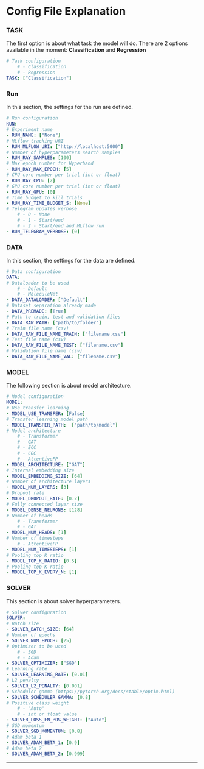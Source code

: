 # **Config File Explanation**

### TASK
The first option is about what task the model will do. There are 2 options available in the moment: **Classification** and **Regression** 

```yaml
# Task configuration
    # - Classification
    # - Regression
TASK: ["Classification"]
```

### Run

In this section, the settings for the run are defined.

```yaml
# Run configuration
RUN:
# Experiment name
- RUN_NAME: ["None"]
# MLflow tracking URI
- RUN_MLFLOW_URI: ["http://localhost:5000"]
# Number of hyperparameters search samples
- RUN_RAY_SAMPLES: [100]
# Max epoch number for Hyperband
- RUN_RAY_MAX_EPOCH: [5]
# CPU core number per trial (int or float)
- RUN_RAY_CPU: [2]
# GPU core number per trial (int or float)
- RUN_RAY_GPU: [0]
# Time budget to kill trials
- RUN_RAY_TIME_BUDGET_S: [None]
# Telegram updates verbose
    # - 0 - None
    # - 1 - Start/end
    # - 2 - Start/end and MLflow run
- RUN_TELEGRAM_VERBOSE: [0]
  ```

### DATA

In this section, the settings for the data are defined.

```yaml
# Data configuration
DATA:
# Dataloader to be used
    # - Default
    # - MoleculeNet
- DATA_DATALOADER: ["Default"]
# Dataset separation already made
- DATA_PREMADE: [True]
# Path to train, test and validation files
- DATA_RAW_PATH: ["path/to/folder"]
# Train file name (csv)
- DATA_RAW_FILE_NAME_TRAIN: ["filename.csv"]
# Test file name (csv)
- DATA_RAW_FILE_NAME_TEST: ["filename.csv"]
# Validation file name (csv)
- DATA_RAW_FILE_NAME_VAL: ["filename.csv"]
  ```

### MODEL

The following section is about model architecture.

```yaml
# Model configuration
MODEL:
# Use transfer learning
- MODEL_USE_TRANSFER: [False]
# Transfer learning model path
- MODEL_TRANSFER_PATH:  ["path/to/model"]
# Model architecture
    # - Transformer
    # - GAT
    # - ECC
    # - CGC
    # - AttentiveFP
- MODEL_ARCHITECTURE: ["GAT"]
# Internal embedding size
- MODEL_EMBEDDING_SIZE: [64]
# Number of architecture layers
- MODEL_NUM_LAYERS: [3]
# Dropout rate
- MODEL_DROPOUT_RATE: [0.2]
# Fully connected layer size
- MODEL_DENSE_NEURONS: [128]
# Number of heads
    # - Transformer
    # - GAT
- MODEL_NUM_HEADS: [1]
# Number of timesteps
    # - AttentiveFP
- MODEL_NUM_TIMESTEPS: [1]
# Pooling top K ratio
- MODEL_TOP_K_RATIO: [0.5]
# Pooling top K ratio
- MODEL_TOP_K_EVERY_N: [1]
  ```

### SOLVER

This section is about solver hyperparameters.

```yaml
# Solver configuration
SOLVER:
# Batch size
- SOLVER_BATCH_SIZE: [64]
# Number of epochs
- SOLVER_NUM_EPOCH: [25]
# Optimizer to be used
    # - SGD
    # - Adam
- SOLVER_OPTIMIZER: ["SGD"]
# Learning rate
- SOLVER_LEARNING_RATE: [0.01]
# L2 penalty
- SOLVER_L2_PENALTY: [0.001]
# Scheduler gamma (https://pytorch.org/docs/stable/optim.html)
- SOLVER_SCHEDULER_GAMMA: [0.8]
# Positive class weight
    # - "Auto"
    # - int or float value
- SOLVER_LOSS_FN_POS_WEIGHT: ["Auto"]
# SGD momentum
- SOLVER_SGD_MOMENTUM: [0.8]
# Adam beta 1
- SOLVER_ADAM_BETA_1: [0.9]
# Adam beta 2
- SOLVER_ADAM_BETA_2: [0.999]
```
_____________________________________________________________________________________
<br/>
